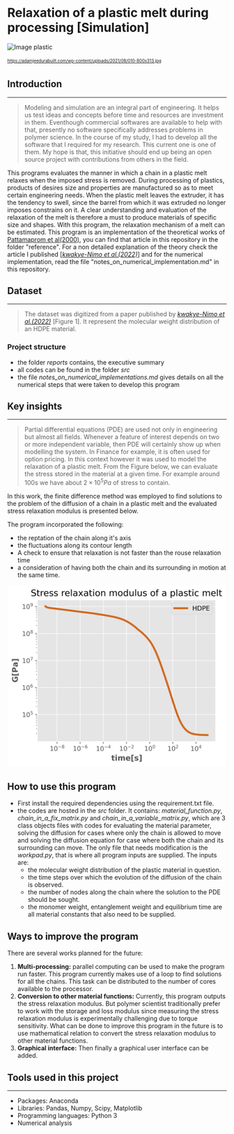 # Relaxation of a plastic melt during processing [Simulation]

![Image plastic](https://adamjeedurabuilt.com/wp-content/uploads/2021/08/010-800x313.jpg)

<sub><sup>https://adamjeedurabuilt.com/wp-content/uploads/2021/08/010-800x313.jpg</sup></sub>


## Introduction
---
>Modeling and simulation  are an integral part of engineering. It helps us test ideas and concepts before time and resources are investment in them. Eventhough commercial softwares are available to help with that, presently no software specifically addresses problems in polymer science. In the course of my study, I had to develop all the software that I required for my research. This current one is one of them. My hope is that, this initiative should end up being an open source project with contributions from others in the field.

This programs evaluates the manner in which a chain in a plastic melt relaxes when the imposed stress is removed. During processing of plastics, products of desires size and properties are manufactured so as to meet certain engineering needs. When the plastic melt leaves the extruder, it has the tendency to swell, since the barrel from which it was extruded no longer imposes constrains on it. A clear understanding and evaluation of the relaxation of the melt is therefore a must to produce materials of specific size and shapes. With this program, the relaxation mechanism of a melt can be estimated. This program is an implementation of the theoretical works of [Pattamaprom et al(2000)](https://link.springer.com/article/10.1007/s003970000104), you can find that article in this repository in the folder "reference". For a non detailed explanation of the theory check the article I published [[*kwakye-Nimo et al.(2022)*](https://pubs.acs.org/doi/abs/10.1021/acs.macromol.2c01102)] and for the numerical implementation, read the file "notes_on_numerical_implementation.md" in this repository.

## Dataset
---
>The dataset was digitized from a paper published by [*kwakye-Nimo et al.(2022)*](https://pubs.acs.org/doi/abs/10.1021/acs.macromol.2c01102) [Figure 1]. It represent the molecular weight distribution of an HDPE material.

### Project structure

* the folder _reports_ contains, the executive summary
* all codes can be found in the folder _src_
* the file _notes_on_numerical_implementations.md_ gives details on all the numerical steps that were taken to develop this program

## Key insights
---
>Partial differential equations (PDE) are used not only in engineering but almost all fields. Whenever a feature of interest depends on two or more independent variable, then PDE will certainly show up when modelling the system. In Finance for example, it is often used for option pricing. In this context however it was used to model the relaxation of a plastic melt. From the Figure below, we can evaluate the stress stored in the material at a given time. For example around 100s we have about $2 \times 10^5Pa$ of stress to contain.

In this work, the finite difference method was employed to find solutions to the problem of the diffusion of a chain in a plastic melt and the evaluated stress relaxation modulus is presented below.

The program incorporated the following:
* the reptation of the chain along it's axis
* the fluctuations along its contour length 
* A check to ensure that relaxation is not faster than the rouse relaxation time
* a consideration of having both the chain and its surrounding in motion at the same time.


![Image result](reports/figures/relaxation.png)


## How to use this program
* First install the required dependencies using the requirement.txt file.
* the codes are hosted in the _src_ folder. It contains: _material_function.py_, _chain_in_a_fix_matrix.py_ and _chain_in_a_variable_matrix.py_, which are 3 class objects files with codes for evaluating the material parameter, solving the diffusion for cases where only the chain is allowed to move and solving the diffusion equation for case where both the chain and its surrounding can move. The only file that needs modification is the _workpad.py_, that is where all program inputs are supplied. The inputs are:
    * the molecular weight distribution of the plastic material in question.
    * the time steps over which the evolution of the diffusion of the chain is observed.
    * the number of nodes along the chain where the solution to the PDE should be sought.
    * the monomer weight, entanglement weight and equilibrium time are all material constants that also need to be supplied.

## Ways to improve the program
There are several works planned for the future:

1. **Multi-processing:** parallel computing can be used to make the program run faster. This program currently makes use of a loop to find solutions for all the chains. This task can be distributed to the number of cores available to the processor.
2. **Conversion to other material functions:** Currently, this program outputs the stress relaxation modulus. But polymer scientist traditionally prefer to work with the storage and loss modulus since measuring the stress relaxation modulus is experimentally challenging due to torque sensitivity. What can be done to improve this program in the future is to use mathematical relation to convert the stress relaxation modulus to other material functions.
3. **Graphical interface:** Then finally a graphical user interface can be added.
## Tools used in this project
---
* Packages: Anaconda
* Libraries: Pandas, Numpy, Scipy, Matplotlib
* Programming languages: Python 3
* Numerical analysis